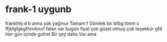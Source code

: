 # frank-1 uygunb
frankhhj  d b
anna
yok 
yağmur 
Tamam f
Gömlek bir bfbg
ttmm c ffjkfgfgkgfhnvbnvf
  falan var  bugün 
  fiyat 
çok güzel olmuş çok teşekkür gfd
Her gün içinde gofret 
Bir şey daha 
Var ama 
